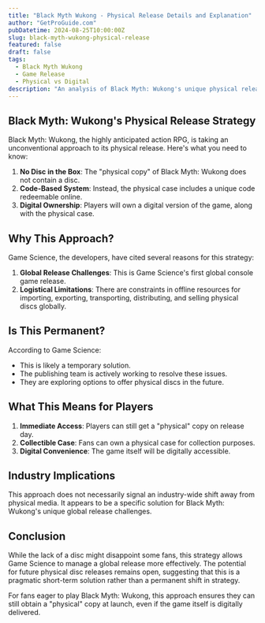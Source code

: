 ```yaml
---
title: "Black Myth Wukong - Physical Release Details and Explanation"
author: "GetProGuide.com"
pubDatetime: 2024-08-25T10:00:00Z
slug: black-myth-wukong-physical-release
featured: false
draft: false
tags:
  - Black Myth Wukong
  - Game Release
  - Physical vs Digital
description: "An analysis of Black Myth: Wukong's unique physical release strategy, explaining why there are no discs and what this means for players."
---
```


## Black Myth: Wukong's Physical Release Strategy

Black Myth: Wukong, the highly anticipated action RPG, is taking an unconventional approach to its physical release. Here's what you need to know:

1. **No Disc in the Box**: The "physical copy" of Black Myth: Wukong does not contain a disc.
2. **Code-Based System**: Instead, the physical case includes a unique code redeemable online.
3. **Digital Ownership**: Players will own a digital version of the game, along with the physical case.

## Why This Approach?

Game Science, the developers, have cited several reasons for this strategy:

1. **Global Release Challenges**: This is Game Science's first global console game release.
2. **Logistical Limitations**: There are constraints in offline resources for importing, exporting, transporting, distributing, and selling physical discs globally.

## Is This Permanent?

According to Game Science:

- This is likely a temporary solution.
- The publishing team is actively working to resolve these issues.
- They are exploring options to offer physical discs in the future.

## What This Means for Players

1. **Immediate Access**: Players can still get a "physical" copy on release day.
2. **Collectible Case**: Fans can own a physical case for collection purposes.
3. **Digital Convenience**: The game itself will be digitally accessible.

## Industry Implications

This approach does not necessarily signal an industry-wide shift away from physical media. It appears to be a specific solution for Black Myth: Wukong's unique global release challenges.

## Conclusion

While the lack of a disc might disappoint some fans, this strategy allows Game Science to manage a global release more effectively. The potential for future physical disc releases remains open, suggesting that this is a pragmatic short-term solution rather than a permanent shift in strategy.

For fans eager to play Black Myth: Wukong, this approach ensures they can still obtain a "physical" copy at launch, even if the game itself is digitally delivered.